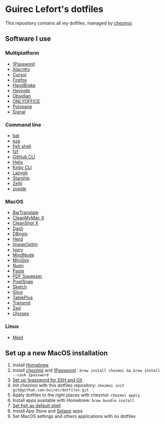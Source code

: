 # Guirec Lefort's dotfiles

This repository contains all my dotfiles, managed by [chezmoi](https://github.com/twpayne/chezmoi).

## Software I use

### Multiplatform

- [1Password](https://1password.com/)
- [Alacritty](https://alacritty.org/)
- [Cursor](https://www.cursor.com/)
- [Firefox](https://mozilla.org/firefox)
- [HandBrake](https://handbrake.fr/)
- [Heynote](https://heynote.com/)
- [Obsidian](https://obsidian.md/)
- [ONLYOFFICE](https://www.onlyoffice.com/)
- [Polypane](https://polypane.app/)
- [Signal](https://www.signal.org/)

### Command line

- [bat](https://github.com/sharkdp/bat)
- [eza](https://github.com/eza-community/eza)
- [fish shell](https://fishshell.com/)
- [fzf](https://github.com/junegunn/fzf)
- [GitHub CLI](https://cli.github.com/)
- [Helix](https://helix-editor.com/)
- [Kirby CLI](https://github.com/getkirby/cli)
- [Lazygit](https://github.com/jesseduffield/lazygit)
- [Starship](https://starship.rs/)
- [Zellij](https://zellij.dev/)
- [zoxide](https://github.com/ajeetdsouza/zoxide)

### MacOS

- [BarTranslate](https://github.com/ThijmenDam/BarTranslate)
- [CleanMyMac X](https://setapp.com/apps/cleanmymac)
- [CleanShot X](https://setapp.com/apps/cleanshot)
- [Dash](https://setapp.com/apps/dash)
- [DBngin](https://dbngin.com/)
- [Herd](https://herd.laravel.com/)
- [ImageOptim](https://imageoptim.com/)
- [Ivory](https://tapbots.com/ivory/)
- [MindNode](https://setapp.com/apps/mindnode)
- [MiniSim](https://www.minisim.app/)
- [Numi](https://setapp.com/apps/numi)
- [Paste](https://setapp.com/apps/paste)
- [PDF Squeezer](https://setapp.com/apps/pdf-squeezer)
- [PixelSnap](https://setapp.com/apps/pixelsnap)
- [Sketch](https://www.sketch.com/)
- [Slice](https://github.com/source-foundry/Slice)
- [TablePlus](https://setapp.com/apps/tableplus)
- [Transmit](https://www.panic.com/transmit/)
- [Zed](https://zed.dev/)
- [Ulysses](https://setapp.com/fr/apps/ulysses)

### Linux

- [Meld](https://meldmerge.org/)

## Set up a new MacOS installation

1. Install [Homebrew](https://brew.sh/)
2. Install [chezmoi](https://github.com/twpayne/chezmoi) and [1Password](https://1password.com/) : `brew install chezmoi && brew install --cask 1password`
3. [Set up 1password for SSH and Git](https://developer.1password.com/docs/ssh)
4. Init chezmoi with this dotfiles repository: `chezmoi init git@github.com:Guirec/dotfiles.git`
5. Apply dotfiles to the right places with chezmoi: `chezmoi apply`
6. Install apps available with Homebrew: `brew bundle install`
7. [Set fish as default shell](https://fishshell.com/docs/current/#default-shell)
8. Install App Store and [Setapp](https://setapp.com/) apps
9. Set MacOS settings and others applications with no dotfiles
